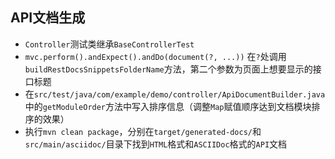 ## API文档生成

- `Controller`测试类继承`BaseControllerTest`
- `mvc.perform().andExpect().andDo(document(?, ...))` 在`?`处调用`buildRestDocsSnippetsFolderName`方法，第二个参数为页面上想要显示的接口标题
- 在`src/test/java/com/example/demo/controller/ApiDocumentBuilder.java`中的`getModuleOrder`方法中写入排序信息（调整`Map`赋值顺序达到文档模块排序的效果）
- 执行`mvn clean package`，分别在`target/generated-docs/`和`src/main/asciidoc/`目录下找到`HTML`格式和`ASCIIDoc`格式的`API`文档
